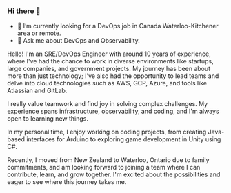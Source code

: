 ### Hi there 👋

- 👯 I’m currently looking for a DevOps job in Canada Waterloo-Kitchener area or remote.
- 💬 Ask me about DevOps and Observability.

Hello! I'm an SRE/DevOps Engineer with around 10 years of experience, where I've had the chance to work in diverse environments like startups, large companies, and government projects. My journey has been about more than just technology; I've also had the opportunity to lead teams and delve into cloud technologies such as AWS, GCP, Azure, and tools like Atlassian and GitLab.

I really value teamwork and find joy in solving complex challenges. My experience spans infrastructure, observability, and coding, and I'm always open to learning new things.

In my personal time, I enjoy working on coding projects, from creating Java-based interfaces for Arduino to exploring game development in Unity using C#.

Recently, I moved from New Zealand to Waterloo, Ontario due to family commitments, and am looking forward to joining a team where I can contribute, learn, and grow together. I'm excited about the possibilities and eager to see where this journey takes me.
<!--
**taro-ball/taro-ball** is a ✨ _special_ ✨ repository because its `README.md` (this file) appears on your GitHub profile.

Here are some ideas to get you started:

- 🔭 I’m currently working on ...
- 🌱 I’m currently learning ...
- 👯 I’m looking to collaborate on ...
- 🤔 I’m looking for help with ...
- 💬 Ask me about ...
- 📫 How to reach me: ...
- 😄 Pronouns: ...
- ⚡ Fun fact: ...
-->
